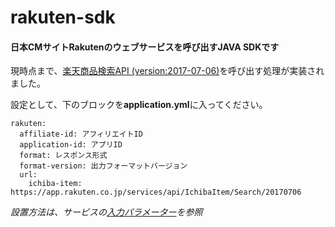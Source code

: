 # rakuten-sdk
#### 日本CMサイトRakutenのウェブサービスを呼び出すJAVA SDKです

現時点まで、[楽天商品検索API (version:2017-07-06)](https://webservice.rakuten.co.jp/api/ichibaitemsearch/)を呼び出す処理が実装されました。

設定として、下のブロックを**application.yml**に入ってください。
```
rakuten: 
  affiliate-id: アフィリエイトID
  application-id: アプリID
  format: レスポンス形式
  format-version: 出力フォーマットバージョン
  url:
    ichiba-item: https://app.rakuten.co.jp/services/api/IchibaItem/Search/20170706 
```
*設置方法は、サービスの[入力パラメーター](https://webservice.rakuten.co.jp/api/ichibaitemsearch/#inputParameter)を参照*
